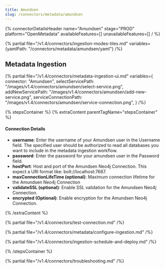 ```yaml
---
title: Amundsen
slug: /connectors/metadata/amundsen
---
```


{% connectorDetailsHeader
name="Amundsen"
stage="PROD"
platform="OpenMetadata"
availableFeatures=[]
unavailableFeatures=[]
/ %}

{% partial file="/v1.4/connectors/ingestion-modes-tiles.md" variables={yamlPath: "/connectors/metadata/amundsen/yaml"} /%}

## Metadata Ingestion

{% partial 
  file="/v1.4/connectors/metadata-ingestion-ui.md" 
  variables={
    connector: "Amundsen", 
    selectServicePath: "/images/v1.4/connectors/amundsen/select-service.png",
    addNewServicePath: "/images/v1.4/connectors/amundsen/add-new-service.png",
    serviceConnectionPath: "/images/v1.4/connectors/amundsen/service-connection.png",
} 
/%}

{% stepsContainer %}
{% extraContent parentTagName="stepsContainer" %}

#### Connection Details

- **username**: Enter the username of your Amundsen user in the Username field. The specified user should be authorized to read all databases you want to include in the metadata ingestion workflow.
- **password**: Enter the password for your amundsen user in the Password field.
- **hostPort**: Host and port of the Amundsen Neo4j Connection. This expect a URI format like: bolt://localhost:7687.
- **maxConnectionLifeTime (optional)**: Maximum connection lifetime for the Amundsen Neo4j Connection 
- **validateSSL (optional)**: Enable SSL validation for the Amundsen Neo4j Connection. 
- **encrypted (Optional)**: Enable encryption for the Amundsen Neo4j Connection. 

{% /extraContent %}

{% partial file="/v1.4/connectors/test-connection.md" /%}

{% partial file="/v1.4/connectors/metadata/configure-ingestion.md" /%}

{% partial file="/v1.4/connectors/ingestion-schedule-and-deploy.md" /%}

{% /stepsContainer %}

{% partial file="/v1.4/connectors/troubleshooting.md" /%}
